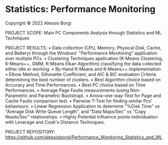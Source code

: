 # Statistics: Performance Monitoring

Copyright © 2022 Alessio Borgi

PROJECT SCOPE: Main PC Components Analysis through Statistics and ML Techniques

PROJECT RESULTS:
• Data collection (CPU, Memory, Physical Disk, Cache, and Battery) through the Windows' "Performance Monitoring" application over multiple PCs.
• Clustering Techniques application (K-Means Clustering, K-Means++, GMM, K-Means Elkan Algorithm) classifying the data collected either idle or working. 
• By-Hand K-Means and K-Means++ implementation. 
• Elbow Method, Silhouette Coefficient, and AIC & BIC evaluation Criteria determining the best number of clusters.
• Best Algorithm  choice based on Accuracy and Time Performances.
• Best PC choice based on Time Performances.
• Average Page Faults measurements (using Non-Parametric and Parametric Bootstrap).
• Anova-one-way-Test for Page and Cache Faults comparison test. 
• Pairwise T-Test for finding similar Pcs’ behaviours.
• Linear Regression Application to determine "%Disk Time" vs "Average Disk Write Queue Length", and "Data Maps/Sec" vs "Copy Reads/Sec" relationships.
• Highly Potential Influence points individuation with Leverage and Cook's Distance Techniques.

PROJECT REPOSITORY: https://github.com/alessioborgi/Performance_Monitoring_Statistics_and_ML
